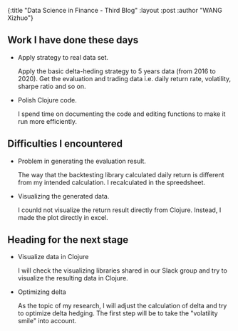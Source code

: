 {:title  "Data Science in Finance - Third Blog"
 :layout :post
 :author "WANG Xizhuo"}

## Work I have done these days
- Apply strategy to real data set.

  Apply the basic delta-heding strategy to 5 years data (from 2016 to 2020). Get the evaluation and trading data i.e. daily return rate, volatility, sharpe ratio and so on. 

- Polish Clojure code.

  I spend time on documenting the code and editing functions to make it run more efficiently.  
## Difficulties I encountered
- Problem in generating the evaluation result. 

  The way that the backtesting library calculated daily return is different from my intended calculation. I recalculated in the spreedsheet. 
- Visualizing the generated data.

  I counld not visualize the return result directly from Clojure. Instead, I made the plot directly in excel.
## Heading for the next stage
- Visualize data in Clojure
  
  I will check the visualizing libraries shared in our Slack group and try to visualize the resulting data in Clojure.
- Optimizing delta

  As the topic of my research, I will adjust the calculation of delta and try to optimize delta hedging. The first step will be to take the "volatility smile" into account. 